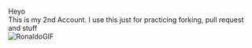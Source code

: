 Heyo <br />
This is my 2nd Account. I use this just for practicing forking, pull request and stuff <br />
![RonaldoGIF](https://github.com/user-attachments/assets/2dd4a7f2-53e9-4380-b99a-4191c6156373)
